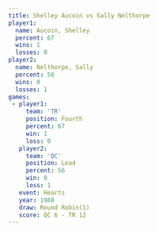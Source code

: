 ```yaml
---
title: Shelley Aucoin vs Sally Nelthorpe
player1:                
  name: Aucoin, Shelley 
  percent: 67           
  wins: 1               
  losses: 0             
player2:                
  name: Nelthorpe, Sally
  percent: 56           
  wins: 0               
  losses: 1             
games:
 - player1:          
     team: 'TR'      
     position: Fourth
     percent: 67     
     win: 1          
     loss: 0         
   player2:        
     team: 'QC'    
     position: Lead
     percent: 56   
     win: 0        
     loss: 1       
   event: Hearts       
   year: 1988          
   draw: Round Robin(1)
   score: QC 6 - TR 12 
---
```

